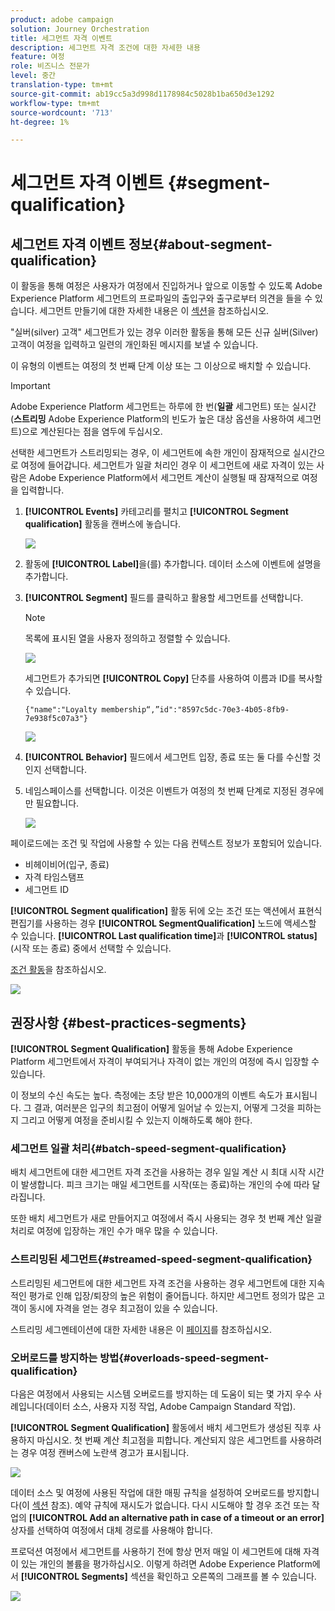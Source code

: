 ```yaml
---
product: adobe campaign
solution: Journey Orchestration
title: 세그먼트 자격 이벤트
description: 세그먼트 자격 조건에 대한 자세한 내용
feature: 여정
role: 비즈니스 전문가
level: 중간
translation-type: tm+mt
source-git-commit: ab19cc5a3d998d1178984c5028b1ba650d3e1292
workflow-type: tm+mt
source-wordcount: '713'
ht-degree: 1%

---
```



# 세그먼트 자격 이벤트 {#segment-qualification}

## 세그먼트 자격 이벤트 정보{#about-segment-qualification}

이 활동을 통해 여정은 사용자가 여정에서 진입하거나 앞으로 이동할 수 있도록 Adobe Experience Platform 세그먼트의 프로파일의 출입구와 출구로부터 의견을 들을 수 있습니다. 세그먼트 만들기에 대한 자세한 내용은 이 [섹션](../segment/about-segments.md)을 참조하십시오.

&quot;실버(silver) 고객&quot; 세그먼트가 있는 경우 이러한 활동을 통해 모든 신규 실버(Silver) 고객이 여정을 입력하고 일련의 개인화된 메시지를 보낼 수 있습니다.

이 유형의 이벤트는 여정의 첫 번째 단계 이상 또는 그 이상으로 배치할 수 있습니다.

>[!IMPORTANT]
>
>Adobe Experience Platform 세그먼트는 하루에 한 번(**일괄** 세그먼트) 또는 실시간(**스트리밍** Adobe Experience Platform의 빈도가 높은 대상 옵션을 사용하여 세그먼트)으로 계산된다는 점을 염두에 두십시오.
>
>선택한 세그먼트가 스트리밍되는 경우, 이 세그먼트에 속한 개인이 잠재적으로 실시간으로 여정에 들어갑니다. 세그먼트가 일괄 처리인 경우 이 세그먼트에 새로 자격이 있는 사람은 Adobe Experience Platform에서 세그먼트 계산이 실행될 때 잠재적으로 여정을 입력합니다.


1. **[!UICONTROL Events]** 카테고리를 펼치고 **[!UICONTROL Segment qualification]** 활동을 캔버스에 놓습니다.

   ![](../assets/segment5.png)

1. 활동에 **[!UICONTROL Label]**&#x200B;을(를) 추가합니다. 데이터 소스에 이벤트에 설명을 추가합니다.

1. **[!UICONTROL Segment]** 필드를 클릭하고 활용할 세그먼트를 선택합니다.

   >[!NOTE]
   >
   >목록에 표시된 열을 사용자 정의하고 정렬할 수 있습니다.

   ![](../assets/segment6.png)

   세그먼트가 추가되면 **[!UICONTROL Copy]** 단추를 사용하여 이름과 ID를 복사할 수 있습니다.

   `{"name":"Loyalty membership“,”id":"8597c5dc-70e3-4b05-8fb9-7e938f5c07a3"}`

   ![](../assets/segment-copy.png)

1. **[!UICONTROL Behavior]** 필드에서 세그먼트 입장, 종료 또는 둘 다를 수신할 것인지 선택합니다.

1. 네임스페이스를 선택합니다. 이것은 이벤트가 여정의 첫 번째 단계로 지정된 경우에만 필요합니다.

   ![](../assets/segment7.png)

페이로드에는 조건 및 작업에 사용할 수 있는 다음 컨텍스트 정보가 포함되어 있습니다.

* 비헤이비어(입구, 종료)
* 자격 타임스탬프
* 세그먼트 ID

**[!UICONTROL Segment qualification]** 활동 뒤에 오는 조건 또는 액션에서 표현식 편집기를 사용하는 경우 **[!UICONTROL SegmentQualification]** 노드에 액세스할 수 있습니다. **[!UICONTROL Last qualification time]**&#x200B;과 **[!UICONTROL status]**(시작 또는 종료) 중에서 선택할 수 있습니다.

[조건 활동](../building-journeys/condition-activity.md#about_condition)을 참조하십시오.

![](../assets/segment8.png)

## 권장사항 {#best-practices-segments}

**[!UICONTROL Segment Qualification]** 활동을 통해 Adobe Experience Platform 세그먼트에서 자격이 부여되거나 자격이 없는 개인의 여정에 즉시 입장할 수 있습니다.

이 정보의 수신 속도는 높다. 측정에는 초당 받은 10,000개의 이벤트 속도가 표시됩니다. 그 결과, 여러분은 입구의 최고점이 어떻게 일어날 수 있는지, 어떻게 그것을 피하는지 그리고 어떻게 여정을 준비시킬 수 있는지 이해하도록 해야 한다.

### 세그먼트 일괄 처리{#batch-speed-segment-qualification}

배치 세그먼트에 대한 세그먼트 자격 조건을 사용하는 경우 일일 계산 시 최대 시작 시간이 발생합니다. 피크 크기는 매일 세그먼트를 시작(또는 종료)하는 개인의 수에 따라 달라집니다.

또한 배치 세그먼트가 새로 만들어지고 여정에서 즉시 사용되는 경우 첫 번째 계산 일괄 처리로 여정에 입장하는 개인 수가 매우 많을 수 있습니다.

### 스트리밍된 세그먼트{#streamed-speed-segment-qualification}

스트리밍된 세그먼트에 대한 세그먼트 자격 조건을 사용하는 경우 세그먼트에 대한 지속적인 평가로 인해 입장/퇴장의 높은 위험이 줄어듭니다. 하지만 세그먼트 정의가 많은 고객이 동시에 자격을 얻는 경우 최고점이 있을 수 있습니다.

스트리밍 세그멘테이션에 대한 자세한 내용은 이 [페이지](https://experienceleague.adobe.com/docs/experience-platform/segmentation/api/streaming-segmentation.html#api)를 참조하십시오.

### 오버로드를 방지하는 방법{#overloads-speed-segment-qualification}

다음은 여정에서 사용되는 시스템 오버로드를 방지하는 데 도움이 되는 몇 가지 우수 사례입니다(데이터 소스, 사용자 지정 작업, Adobe Campaign Standard 작업).

**[!UICONTROL Segment Qualification]** 활동에서 배치 세그먼트가 생성된 직후 사용하지 마십시오. 첫 번째 계산 최고점을 피합니다. 계산되지 않은 세그먼트를 사용하려는 경우 여정 캔버스에 노란색 경고가 표시됩니다.

![](../assets/segment-error.png)

데이터 소스 및 여정에 사용된 작업에 대한 매핑 규칙을 설정하여 오버로드를 방지합니다(이 [섹션](../api/capping.md) 참조). 예약 규칙에 재시도가 없습니다. 다시 시도해야 할 경우 조건 또는 작업의 **[!UICONTROL Add an alternative path in case of a timeout or an error]** 상자를 선택하여 여정에서 대체 경로를 사용해야 합니다.

프로덕션 여정에서 세그먼트를 사용하기 전에 항상 먼저 매일 이 세그먼트에 대해 자격이 있는 개인의 볼륨을 평가하십시오. 이렇게 하려면 Adobe Experience Platform에서 **[!UICONTROL Segments]** 섹션을 확인하고 오른쪽의 그래프를 볼 수 있습니다.

![](../assets/segment-overload.png)
